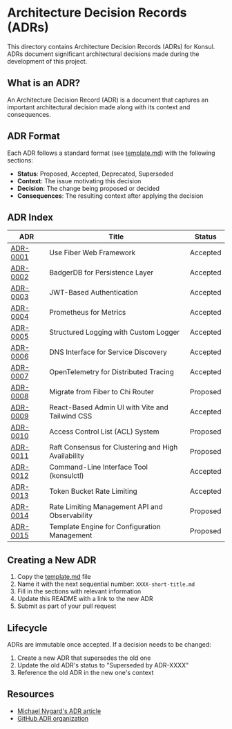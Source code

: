 # Architecture Decision Records (ADRs)

This directory contains Architecture Decision Records (ADRs) for Konsul. ADRs document significant architectural decisions made during the development of this project.

## What is an ADR?

An Architecture Decision Record (ADR) is a document that captures an important architectural decision made along with its context and consequences.

## ADR Format

Each ADR follows a standard format (see [template.md](template.md)) with the following sections:

- **Status**: Proposed, Accepted, Deprecated, Superseded
- **Context**: The issue motivating this decision
- **Decision**: The change being proposed or decided
- **Consequences**: The resulting context after applying the decision

## ADR Index

| ADR | Title | Status |
|-----|-------|--------|
| [ADR-0001](0001-use-fiber-web-framework.md) | Use Fiber Web Framework | Accepted |
| [ADR-0002](0002-badger-for-persistence.md) | BadgerDB for Persistence Layer | Accepted |
| [ADR-0003](0003-jwt-authentication.md) | JWT-Based Authentication | Accepted |
| [ADR-0004](0004-prometheus-metrics.md) | Prometheus for Metrics | Accepted |
| [ADR-0005](0005-structured-logging.md) | Structured Logging with Custom Logger | Accepted |
| [ADR-0006](0006-dns-service-discovery.md) | DNS Interface for Service Discovery | Accepted |
| [ADR-0007](0007-opentelemetry-tracing.md) | OpenTelemetry for Distributed Tracing | Accepted |
| [ADR-0008](0008-migrate-fiber-to-chi.md) | Migrate from Fiber to Chi Router | Proposed |
| [ADR-0009](0009-react-admin-ui.md) | React-Based Admin UI with Vite and Tailwind CSS | Accepted |
| [ADR-0010](0010-acl-system.md) | Access Control List (ACL) System | Proposed |
| [ADR-0011](0011-raft-clustering-ha.md) | Raft Consensus for Clustering and High Availability | Proposed |
| [ADR-0012](0012-cli-tool-konsulctl.md) | Command-Line Interface Tool (konsulctl) | Accepted |
| [ADR-0013](0013-token-bucket-rate-limiting.md) | Token Bucket Rate Limiting | Accepted |
| [ADR-0014](0014-rate-limiting-management-api.md) | Rate Limiting Management API and Observability | Proposed |
| [ADR-0015](0015-template-engine.md) | Template Engine for Configuration Management | Proposed |

## Creating a New ADR

1. Copy the [template.md](template.md) file
2. Name it with the next sequential number: `XXXX-short-title.md`
3. Fill in the sections with relevant information
4. Update this README with a link to the new ADR
5. Submit as part of your pull request

## Lifecycle

ADRs are immutable once accepted. If a decision needs to be changed:

1. Create a new ADR that supersedes the old one
2. Update the old ADR's status to "Superseded by ADR-XXXX"
3. Reference the old ADR in the new one's context

## Resources

- [Michael Nygard's ADR article](https://cognitect.com/blog/2011/11/15/documenting-architecture-decisions)
- [GitHub ADR organization](https://adr.github.io/)

